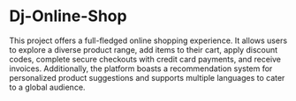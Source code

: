 # Dj-Online-Shop
This project offers a full-fledged online shopping experience. It allows users to explore a diverse product range, add items to their cart, apply discount codes, complete secure checkouts with credit card payments, and receive invoices. Additionally, the platform boasts a recommendation system for personalized product suggestions and supports multiple languages to cater to a global audience.
